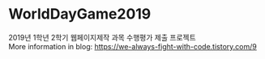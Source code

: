 # WorldDayGame2019
2019년 1학년 2학기 웹페이지제작 과목 수행평가 제출 프로젝트<br>
More information in blog: https://we-always-fight-with-code.tistory.com/9
